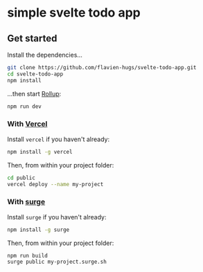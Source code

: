 # simple svelte todo app

## Get started

Install the dependencies...

```bash
git clone https://github.com/flavien-hugs/svelte-todo-app.git
cd svelte-todo-app
npm install
```

...then start [Rollup](https://rollupjs.org):

```bash
npm run dev
```

### With [Vercel](https://vercel.com)

Install `vercel` if you haven't already:

```bash
npm install -g vercel
```

Then, from within your project folder:

```bash
cd public
vercel deploy --name my-project
```

### With [surge](https://surge.sh/)

Install `surge` if you haven't already:

```bash
npm install -g surge
```

Then, from within your project folder:

```bash
npm run build
surge public my-project.surge.sh
```
